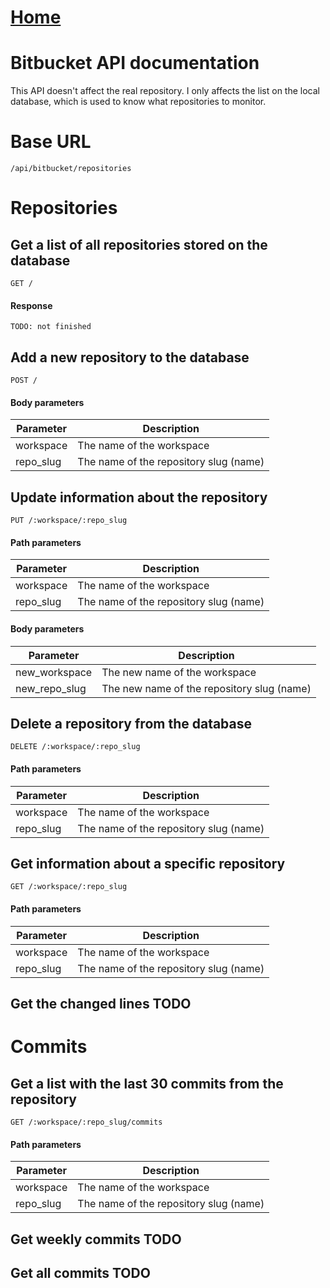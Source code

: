 # [Home](../README.md)
# Bitbucket API documentation

This API doesn't affect the real repository. I only affects the list on the local database, 
which is used to know what repositories to monitor.

# Base URL
    /api/bitbucket/repositories



# Repositories

## Get a list of all repositories stored on the database
`GET /`

#### Response
````
TODO: not finished
````



## Add a new repository to the database
`POST /`
#### Body parameters
Parameter | Description
--- | ---
workspace | The name of the workspace
repo_slug | The name of the repository slug (name)



## Update information about the repository
`PUT /:workspace/:repo_slug`
#### Path parameters
Parameter | Description
--- | ---
workspace | The name of the workspace
repo_slug | The name of the repository slug (name)

#### Body parameters
Parameter | Description
--- | ---
new_workspace | The new name of the workspace
new_repo_slug | The new name of the repository slug (name)



## Delete a repository from the database
`DELETE /:workspace/:repo_slug`  
#### Path parameters
Parameter | Description
--- | ---
workspace | The name of the workspace
repo_slug | The name of the repository slug (name)



## Get information about a specific repository
`GET /:workspace/:repo_slug`
#### Path parameters
Parameter | Description
--- | ---
workspace | The name of the workspace
repo_slug | The name of the repository slug (name)



## Get the changed lines TODO



# Commits

## Get a list with the last 30 commits from the repository
`GET /:workspace/:repo_slug/commits`  
#### Path parameters
Parameter | Description
--- | ---
workspace | The name of the workspace
repo_slug | The name of the repository slug (name)



## Get weekly commits TODO



## Get all commits TODO